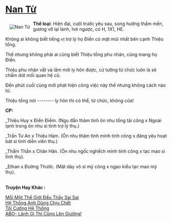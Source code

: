 <a href="https://utruyen.com/nan-tu/22503/" title="Nan Từ"><h1>Nan Từ</h1></a><div style="display:table"><img align="right" style="float: left; padding: 10px;" src="https://utruyen.com/images/story/200x260/nan-tu.jpg" alt="Nan Từ"><b>Thể loại</b>: Hiện đại, cưới trước yêu sau, song hướng thầm mến, gương vỡ lại lành, hơi ngược, có H, 1X1, HE.<p></p>Không ai không biết tiếng vị trợ lý họ Điền có mặt mũi nhất bên cạnh Thiệu tổng.<p></p>Thế nhưng không phải ai cũng biết Thiệu tổng phu nhân, cũng mang họ Điền.<p></p>Thiệu phu nhân vất vả lắm mới ly hôn được, cứ tưởng từ chức luôn là sẽ chấm dứt mối quan hệ cũ.<p></p>Đến phút cuối cùng mới phát hiện công việc này thế nhưng không cách nào từ.<p></p>Thiệu tổng nói -------- ly hôn thì có thể, từ chức, không cửa!<p></p><b>CP: </b><p></p>_Thiệu Huy x Điền Điềm. (Ngu đần thâm tình ôn nhu tổng tài công x Ngoài lạnh trong ôn nhu si tình trợ lý thụ.)<p></p>_Trần Tư An x Thiệu Hàm. (Ôn nhu thâm tình minh tinh công x đáng yêu hoạt bát si tình diễn viên thụ.)<p></p>_Thẩm Thần x Chân Hân. (Ôn nhu ngốc nghếch minh tinh công x tạc mao si tình thụ).<p></p>_Ethan x Đường Thước. (Mặt dày vô sỉ mỹ công x ngạo kiểu tạc mao mỹ thụ).</div><p><br><b>Truyện Hay Khác :</b></p><a href="https://utruyen.com/moi-mot-the-gioi-deu-thay-sai-sai/17672/" alt="Mỗi Một Thế Giới Đều Thấy Sai Sai">Mỗi Một Thế Giới Đều Thấy Sai Sai</a><br/><a href="https://github.com/quanluxury/ngontinh_sac/tree/master/truyenhay/16361/" alt="Hệ Thống Anh Dũng Chịu Chết">Hệ Thống Anh Dũng Chịu Chết</a><br/><a href="https://github.com/quanluxury/truyenhot/tree/master/truyenhay/16293/" alt="Tối Cường Hệ Thống">Tối Cường Hệ Thống</a><br/><a href="https://github.com/quanluxury/truyenhot/tree/master/truyenhay/19407/" alt="ABO- Lãnh Gì Thì Cũng Lên Giường!">ABO- Lãnh Gì Thì Cũng Lên Giường!</a><br/>